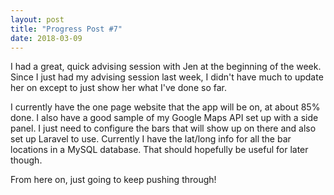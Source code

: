 ```yaml
---
layout: post
title: "Progress Post #7"
date: 2018-03-09
---
```


I had a great, quick advising session with Jen at the beginning of the week. Since I just had my advising session last week, I didn't have much to update her on except to just show her what I've done so far. 

I currently have the one page website that the app will be on, at about 85% done. I also have a good sample of my Google Maps API set up with a side panel. I just need to configure the bars that will show up on there and also set up Laravel to use. Currently I have the lat/long info for all the bar locations in a MySQL database. That should hopefully be useful for later though.

From here on, just going to keep pushing through!
